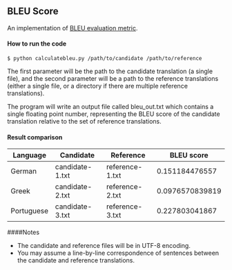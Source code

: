 ## BLEU Score

An implementation of [BLEU evaluation metric](https://aclweb.org/anthology/P/P02/P02-1040.pdf).

#### How to run the code

	$ python calculatebleu.py /path/to/candidate /path/to/reference
	
The first parameter will be the path to the candidate translation (a single file), and the second parameter will be a path to the reference translations (either a single file, or a directory if there are multiple reference translations). 

The program will write an output file called bleu_out.txt which contains a single floating point number, representing the BLEU score of the candidate translation relative to the set of reference translations.
	
#### Result comparison

Language |	Candidate |	Reference |	BLEU score
-------- | --------- | ---------- |  ---------- 
German|candidate-1.txt|reference-1.txt|0.151184476557
Greek|candidate-2.txt|reference-2.txt|0.0976570839819
Portuguese|candidate-3.txt|reference-3.txt|0.227803041867

####Notes

* The candidate and reference files will be in UTF-8 encoding.
* You may assume a line-by-line correspondence of sentences between the candidate and reference translations.
